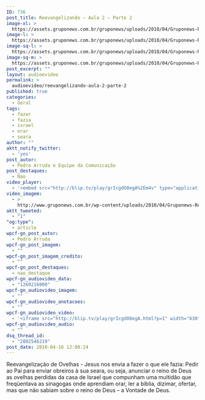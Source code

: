 ```yaml
---
ID: 736
post_title: Reevangelizando – Aula 2 – Parte 2
image-xl: >
  https://assets.gruponews.com.br/gruponews/uploads/2010/04/Gruponews-ReevangelizandoAula2Parte2423-260.jpg
image-l: >
  https://assets.gruponews.com.br/gruponews/uploads/2010/04/Gruponews-ReevangelizandoAula2Parte2423-260.jpg
image-sq-l: >
  https://assets.gruponews.com.br/gruponews/uploads/2010/04/Gruponews-ReevangelizandoAula2Parte2423-260.jpg
image-sq-m: >
  https://assets.gruponews.com.br/gruponews/uploads/2010/04/Gruponews-ReevangelizandoAula2Parte2423-260.jpg
post_excerpt: ""
layout: audioevideo
permalink: >
  audioevideo/reevangelizando-aula-2-parte-2
published: true
categories:
  - Geral
tags:
  - fazer
  - fazia
  - israel
  - orar
  - seara
author: ""
aktt_notify_twitter:
  - 'yes'
post_autor:
  - Pedro Arruda e Equipe da Comunicação
post_destaques:
  - Nao
video_player:
  - '<embed src="http://blip.tv/play/grIcgdO8egA%2Em4v" type="application/x-shockwave-flash" width="630" height="384" allowscriptaccess="always" allowfullscreen="true"></embed>'
video_imagem:
  - >
    http://www.gruponews.com.br/wp-content/uploads/2010/04/Gruponews-ReevangelizandoAula2Parte2423-260.jpg
aktt_tweeted:
  - "1"
"og:type":
  - article
wpcf-gn_post_autor:
  - Pedro Arruda
wpcf-gn_post_imagem:
  - ""
wpcf-gn_post_imagem_credito:
  - ""
wpcf-gn_post_destaques:
  - nao_destaque
wpcf-gn_audiovideo_data:
  - "1269216000"
wpcf-gn_audiovideo_imagem:
  - ""
wpcf-gn_audiovideo_anotacoes:
  - ""
wpcf-gn_audiovideo_video:
  - '<iframe src="http://blip.tv/play/grIcgdO8egA.html?p=1" width="630" height="384" frameborder="0" allowfullscreen></iframe><embed type="application/x-shockwave-flash" src="http://a.blip.tv/api.swf#grIcgdO8egA" style="display:none"></embed>'
wpcf-gn_audiovideo_audio:
  - ""
dsq_thread_id:
  - "2802546219"
post_date: 2010-04-16 12:00:24
---
```

Reevangelização de Ovelhas - Jesus nos envia a fazer o que ele fazia: Pedir ao Pai para enviar obreiros à sua seara, ou seja, anunciar o reino de Deus as ovelhas perdidas da casa de Israel que compunham uma multidão que freqüentava as sinagogas onde aprendiam orar, ler a bíblia, dizimar, ofertar, mas que não sabiam sobre o reino de Deus – a Vontade de Deus.